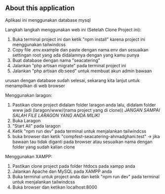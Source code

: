 ## About this application

Aplikasi ini menggunakan database mysql

Langkah langkah menggunakan web ini (Setelah Clone Project ini):
1. Buka terminal project ini dan ketik "npm install" karena project ini menggunakan tailwindcss
2. Copy file .env.example dan paste dengan nama.env dan sesuaikan settingan root yang ada didalamnya dengan yang kamu punya
3. Buat database dengan nama "seacatering"
4. Jalankan "php artisan migrate" pada terminal project ini
5. Jalankan "php artisan db:seed" untuk membuat akun admin bawaan

urusan dengan database sudah selesai, sekarang kita lanjut untuk menampilkan di web browser

Menggunakan laragon:
1. Pastikan clone project didalam folder laragon anda lalu, didalam folder www jadi (laragon/www/(nama project yang di clone)) *JANGAN SAMPAI SALAH FILE LARAGON YANG ANDA MILIKI* 
2. Buka Laragon
3. "Start All" pada laragon
4. Ketik "npm run dev" pada terminal untuk menjalankan tailwindcss
5. buka browser dan ketik "compfest-seacatering-ahmadghani.test" -> jika bawaan tau tidak diganti pada browser atau sesuaikan nama dengan folder yang sudah kalian clone

Menggunakan XAMPP:
1. Pastikan clone project pada folder htdocs pada xampp anda
2. Jalankan Apache dan MySQL pada XAMPP anda
3. Buka terminal untuk project anda dan ketik "npm run dev" pada terminal untuk menjalankan tailwindcss
4. Buka browser dan ketikan localhost:8000